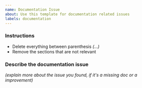 ```yaml
---
name: Documentation Issue
about: Use this template for documentation related issues
labels: documentation
---
```


### Instructions

- Delete everything between parenthesis _(...)_
- Remove the sections that are not relevant

### Describe the documentation issue

_(explain more about the issue you found, if it's a missing doc or a improvement)_
